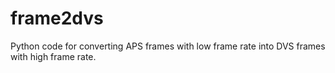 # frame2dvs

Python code for converting APS frames with low frame rate into DVS frames with high frame rate.

